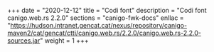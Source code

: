 +++
date        = "2020-12-12"
title       = "Codi font"
description = "Codi font canigo.web.rs 2.2.0"
sections    = "canigo-fwk-docs"
enllac		= "https://hudson.intranet.gencat.cat/nexus/repository/canigo-maven2/cat/gencat/ctti/canigo.web.rs/2.2.0/canigo.web.rs-2.2.0-sources.jar"
weight		= 1
+++

